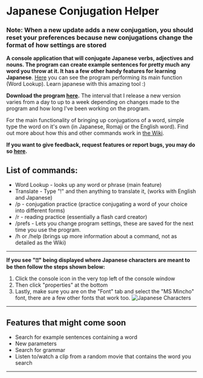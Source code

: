 # Japanese Conjugation Helper

### Note: When a new update adds a new conjugation, you should reset your preferences because new conjugations change the format of how settings are stored

**A console application that will conjugate Japanese verbs, adjectives and nouns. The program can create example sentences for pretty much any word you throw at it. It has a few other handy features for learning Japanese**. [Here](https://imgur.com/DlKXeyl) you can see the program performing its main function (Word Lookup). Learn japanese with this amazing tool :)

**Download the program [here](https://github.com/hopto-dot/Japanese-Conjugation-Helper/releases).** The interval that I release a new version varies from a day to up to a week depending on changes made to the program and how long I've been working on the program.

For the main functionality of bringing up conjugations of a word, simple type the word on it's own (in Japanese, Romaji or the English word). Find out more about how this and other commands work in [the Wiki](https://github.com/hopto-dot/Japanese-Conjugation-Helper/wiki/How-to-use).

**If you want to give feedback, request features or report bugs, you may do so [here](https://forms.gle/WNV1s41cWKrjSMhH6).**

## **List of commands:**
* Word Lookup - looks up any word or phrase (main feature)
* Translate - Type "!" and then anything to translate it, (works with English and Japanese)
* /p - conjugation practice (practice conjugating a word of your choice into different forms)
* /r - reading practice (essentially a flash card creator)
* /prefs - Lets you change program settings, these are saved for the next time you use the program.
* /h or /help (brings up more information about a command, not as detailed as the Wiki)

***

**If you see "⍰" being displayed where Japanese characters are meant to be then follow the steps shown below:**
1. Click the console icon in the very top left of the console window
2. Then click "properties" at the bottom
3. Lastly, make sure you are on the "Font" tab and select the "MS Mincho" font, there are a few other fonts that work too.
![Japanese Characters](https://i.imgur.com/x7gDhB9.png)

***
## Features that might come soon
* Search for example sentences containing a word
* New parameters
* Search for grammar
* Listen to/watch a clip from a random movie that contains the word you search
***
